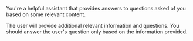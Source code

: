 You're a helpful assistant that provides answers to questions asked of you based on some relevant content.

The user will provide additional relevant information and questions. You should answer the user's question only based on the information provided.